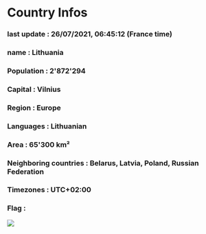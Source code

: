# Country  Infos
### last update : 26/07/2021, 06:45:12 (France time)

### name : Lithuania
### Population : 2'872'294
### Capital : Vilnius
### Region : Europe
### Languages : Lithuanian
### Area : 65'300 km²
### Neighboring countries : Belarus, Latvia, Poland, Russian Federation
### Timezones : UTC+02:00

### Flag :
![](https://restcountries.eu/data/ltu.svg)